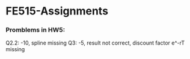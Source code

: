 # FE515-Assignments

### Promblems in HW5:
Q2.2: -10, spline missing
Q3: -5, result not correct, discount factor e^-rT missing
